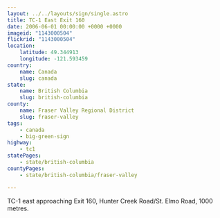 ```yaml
---
layout: ../../layouts/sign/single.astro
title: TC-1 East Exit 160
date: 2006-06-01 00:00:00 +0000 +0000
imageid: "1143000504"
flickrid: "1143000504"
location:
    latitude: 49.344913
    longitude: -121.593459
country:
    name: Canada
    slug: canada
state:
    name: British Columbia
    slug: british-columbia
county:
    name: Fraser Valley Regional District
    slug: fraser-valley
tags:
    - canada
    - big-green-sign
highway:
    - tc1
statePages:
    - state/british-columbia
countyPages:
    - state/british-columbia/fraser-valley

---
```

TC-1 east approaching Exit 160, Hunter Creek Road/St. Elmo Road, 1000 metres.